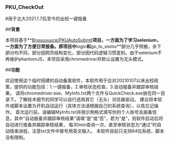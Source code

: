 ### **PKU_CheckOut**
#用于北大2021.1.7后至今的出校一键报备

##**背景**

本项目基于**[Bruuuuuuce/PKUAutoSubmit](https://github.com/Bruuuuuuce/PKUAutoSubmit)**项目，一方面为了学习selenium，一方面为了方便日常报备。原项目中**login**和**go_to_sismo**部分几乎照搬，余下部分均不同，部分因网页结构变化，部分因代码逻辑习惯差别。由于selenium不再维护phantomJS，本项目采用chromedriver并默认设置为无头模式。


##**功能**

欢迎使用这个临时搭建的自动备案软件，本软件用于应对20210107以来出校政策，提供的功能包括：1.一键报备，2.审核状态检查，3.自动报备并跟踪审核结果。
请将chromedriver.exe、MyInfo.txt两个文件与QuickCheck.exe放在同一目录下。了解技术细节的同学可以自行选用其它（无头）浏览器驱动。
建议将本软件或脚本设置为开机自动运行（具体方法请根据自己的系统查询），以免忘记操作。
首次运行前，请编辑MyInfo.txt并按示例格式填写你的个人账号及报备信息，其中“自动报备并跟踪审核结果”请填“是”或“否”，若为“是”，则软件启动后将自动进行报备并跟踪审核结果，
每30min查询一次，直至审核状态为“通过”时自动结束进程。注意txt文件中冒号用英文输入。
本软件目前只支持64位系统，脚本没有限制。
